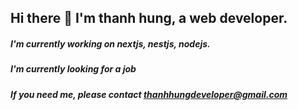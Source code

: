 ## Hi there 👋 I'm thanh hung, a web developer.
##### I'm currently working on nextjs, nestjs, nodejs.
##### I'm currently looking for a job
##### If you need me, please contact thanhhungdeveloper@gmail.com

<!--
**thanhhung-art/thanhhung-art** is a ✨ _special_ ✨ repository because its `README.md` (this file) appears on your GitHub profile.

Here are some ideas to get you started:

- 🔭 I’m currently working on ...
- 🌱 I’m currently learning ...
- 👯 I’m looking to collaborate on ...
- 🤔 I’m looking for help with ...
- 💬 Ask me about ...
- 📫 How to reach me: ...
- 😄 Pronouns: ...
- ⚡ Fun fact: ...
-->
